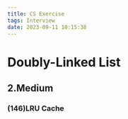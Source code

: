 ```yaml
---
title: CS Exercise
tags: Interview
date: 2023-09-11 10:15:38
---
```


# Doubly-Linked List

##   2.Medium

###   (146)LRU Cache

